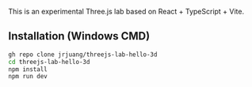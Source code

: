 This is an experimental Three.js lab based on React + TypeScript + Vite.

## Installation (Windows CMD)
```bash
gh repo clone jrjuang/threejs-lab-hello-3d
cd threejs-lab-hello-3d
npm install
npm run dev
